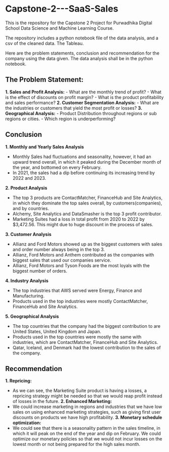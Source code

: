 # Capstone-2---SaaS-Sales

This is the repository for the Capstone 2 Project for Purwadhika Digital School Data Science and Machine Learning Course.

The repository includes a python notebook file of the data analysis, and a csv of the cleaned data. The Tableau.

Here are the problem statements, conclusion and recommendation for the company using the data given. The data analysis shall be in the python notebook.
## The Problem Statement:
**1. Sales and Profit Analysis:**
    - What are the monthly trend of profit?
    - What is the effect of discounts on profit margin?
    - What is the product profitability and sales performance?
**2. Customer Segmentation Analysis:**
    - What are the industries or customers that yield the most profit or losses?
**3. Geographical Analysis:**
    - Product Distribution throughout regions or sub regions or cities.
    - Which region is underperforming?
  

## Conclusion
**1. Monthly and Yearly Sales Analysis**
- Monthly Sales had fluctuations and seasonality, however, it had an upward trend overall, in which it peaked during the December month of the year, and bottomed on every February.
- In 2021, the sales had a dip before continuing its increasing trend by 2022 and 2023.

**2. Product Analysis**
- The top 3 products are ContactMatcher, FinanceHub and Site Analytics, in which they dominate the top sales overall, by customers(companies), and by countries.
- Alchemy, Site Analytics and DataSmasher is the top 3 profit contributor.
- Marketing Suites had a loss in total profit from 2020 to 2022 by $3,472.56. This might due to huge discount in the process of sales.

**3. Customer Analysis**
- Allianz and Ford Motors showed up as the biggest customers with sales and order number always being in the top 3.
- Allianz, Ford Motors and Anthem contributed as the companies with biggest sales that used our companies service.
- Allianz, Ford Motors and Tyson Foods are the most loyals with the biggest number of orders.

**4. Industry Analysis**
- The top industries that AWS served were Energy, Finance and Manufacturing.
- Products used in the top industries were mostly ContactMatcher, FinanceHub and Site Analytics.

**5. Geographical Analysis**
- The top countries that the company had the biggest contribution to are United States, United Kingdom and Japan.
- Products used in the top countries were mostly the same with industries, which are ContactMatcher, FinanceHub and Site Analytics.
- Qatar, Iceland, and Denmark had the lowest contribution to the sales of the company.


## Recommendation
**1. Repricing:**
- As we can see, the Marketing Suite product is having a losses, a repricing strategy might be needed so that we would reap profit instead of losses in the future.
**2. Enhanced Marketing:**
- We could increase marketing in regions and industries that we have low sales on using enhanced marketing strategies, such as giving first user discounts on products we have high profitability.
**3. Monetary schedule optimization:**
- We could see that there is a seasonality pattern in the sales timeline, in which it will peak on the end of the year and dip on February. We could optimize our monetary policies so that we would not incur losses on the lowest month or not being prepared for the high sales month.
